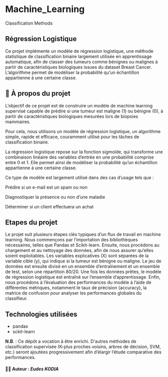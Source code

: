 # Machine_Learning
Classification Methods

## Régression Logistique

Ce projet implémente un modèle de régression logistique, une méthode statistique de classification binaire largement utilisée en apprentissage automatique, afin de classer des tumeurs comme bénignes ou malignes à partir de caractéristiques biologiques issues du dataset Breast Cancer. L’algorithme permet de modéliser la probabilité qu’un échantillon appartienne à une certaine classe.

## 📘 À propos du projet

L’objectif de ce projet est de construire un modèle de machine learning supervisé capable de prédire si une tumeur est maligne (1) ou bénigne (0), à partir de caractéristiques biologiques mesurées lors de biopsies mammaires.

Pour cela, nous utilisons un modèle de régression logistique, un algorithme simple, rapide et efficace, couramment utilisé pour les tâches de classification binaire.

La régression logistique repose sur la fonction sigmoïde, qui transforme une combinaison linéaire des variables d’entrée en une probabilité comprise entre 0 et 1. Elle permet ainsi de modéliser la probabilité qu’un échantillon appartienne à une certaine classe.

Ce type de modèle est largement utilisé dans des cas d’usage tels que :

Prédire si un e-mail est un spam ou non

Diagnostiquer la présence ou non d’une maladie

Déterminer si un client effectuera un achat


## Etapes du projet

Le projet suit plusieurs étapes clés typiques d’un flux de travail en machine learning. Nous commençons par l’importation des bibliothèques nécessaires, telles que Pandas et Scikit-learn. Ensuite, nous procédons au chargement et au nettoyage des données, afin de nous assurer qu’elles soient exploitables. Les variables explicatives (X) sont séparées de la variable cible (y), qui indique si la tumeur est bénigne ou maligne. Le jeu de données est ensuite divisé en un ensemble d’entraînement et un ensemble de test, selon une répartition 80/20. Une fois les données prêtes, le modèle de régression logistique est entraîné sur l’ensemble d’apprentissage. Enfin, nous procédons à l’évaluation des performances du modèle à l’aide de différentes métriques, notamment le taux de précision (accuracy), la matrice de confusion pour analyser les performances globales du classifieur.

## Technologies utilisées
- pandas
- sckit-learn



**N.B**. : Ce dépôt a vocation à être enrichi. D'autres méthodes de classification supervisée (K-plus proches voisins, arbres de décision, SVM, etc.) seront ajoutées progressivement afin d’élargir l’étude comparative des performances.



#### 🧑‍💻 **Auteur** : *Eudes KODIA* 
